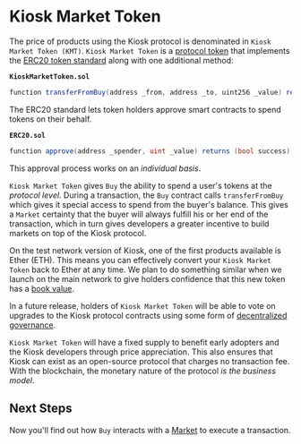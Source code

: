 # Kiosk Market Token

The price of products using the Kiosk protocol is denominated in `Kiosk Market Token (KMT)`. `Kiosk Market Token` is a [protocol token](https://blog.0xproject.com/the-difference-between-app-coins-and-protocol-tokens-7281a428348c) that implements the [ERC20 token standard](https://theethereum.wiki/w/index.php/ERC20_Token_Standard) along with one additional method:

**`KioskMarketToken.sol`**

```cs
function transferFromBuy(address _from, address _to, uint256 _value) returns (bool)
```

The ERC20 standard lets token holders approve smart contracts to spend tokens on their behalf.

**`ERC20.sol`**

```cs
function approve(address _spender, uint _value) returns (bool success)
```

This approval process works on an _individual basis_.

`Kiosk Market Token` gives `Buy` the ability to spend a user's tokens at the _protocol level_. During a transaction, the `Buy` contract calls `transferFromBuy` which gives it special access to spend from the buyer's balance. This gives a `Market` certainty that the buyer will always fulfill his or her end of the transaction, which in turn gives developers a greater incentive to build markets on top of the Kiosk protocol.

On the test network version of Kiosk, one of the first products available is Ether \(ETH\). This means you can effectively convert your `Kiosk Market Token` back to Ether at any time. We plan to do something similar when we launch on the main network to give holders confidence that this new token has a [book value](https://en.wikipedia.org/wiki/Book_value).

In a future release, holders of `Kiosk Market Token` will be able to vote on upgrades to the Kiosk protocol contracts using some form of [decentralized governance](https://en.wikipedia.org/wiki/Decentralized_autonomous_organization).

`Kiosk Market Token` will have a fixed supply to benefit early adopters and the Kiosk developers through price appreciation. This also ensures that Kiosk can exist as an open-source protocol that charges no transaction fee. With the blockchain, the monetary nature of the protocol _is the business model_.

## Next Steps

Now you'll find out how `Buy` interacts with a [Market](../intro/market.md) to execute a transaction.

